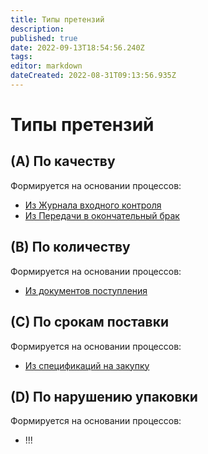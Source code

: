 ```yaml
---
title: Типы претензий
description: 
published: true
date: 2022-09-13T18:54:56.240Z
tags: 
editor: markdown
dateCreated: 2022-08-31T09:13:56.935Z
---
```


# Типы претензий

## (A) По качеству

Формируется на основании процессов:

* [Из Журнала входного контроля](osnovaniya-pretenzii/pretenziya-po-zhvk.md)
* [Из Передачи в окончательный брак](osnovaniya-pretenzii/pretenziya-po-peredache-v-brak.md)

## (B) По количеству

Формируется на основании процессов:

* [Из документов поступления](osnovaniya-pretenzii/pretenziya-po-prikhodu.md)

## (C) По срокам поставки

Формируется на основании процессов:

* [Из спецификаций на закупку](osnovaniya-pretenzii/pretenziya-po-specifikacii.md)

## (D) По нарушению упаковки

Формируется на основании процессов:

* !!!

##
